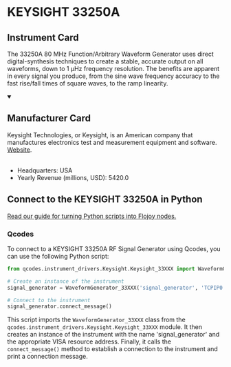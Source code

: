 
# KEYSIGHT 33250A

## Instrument Card

The 33250A 80 MHz Function/Arbitrary Waveform Generator uses direct digital-synthesis techniques to create a stable, accurate output on all waveforms, down to 1 µHz frequency resolution. The benefits are apparent in every signal you produce, from the sine wave frequency accuracy to the fast rise/fall times of square waves, to the ramp linearity.

<details open>
<summary><h2>Manufacturer Card</h2></summary>
Keysight Technologies, or Keysight, is an American company that manufactures electronics test and measurement equipment and software. <a href=https://www.keysight.com/us/en/home.html>Website</a>.
<br></br>
<ul>
  <li>Headquarters: USA</li>
  <li>Yearly Revenue (millions, USD): 5420.0</li>
</ul>
</details>

## Connect to the KEYSIGHT 33250A in Python

[Read our guide for turning Python scripts into Flojoy nodes.](https://docs.flojoy.ai/custom-nodes/creating-custom-node/)


### Qcodes

To connect to a KEYSIGHT 33250A RF Signal Generator using Qcodes, you can use the following Python script:

```python
from qcodes.instrument_drivers.Keysight.Keysight_33XXX import WaveformGenerator_33XXX

# Create an instance of the instrument
signal_generator = WaveformGenerator_33XXX('signal_generator', 'TCPIP0::192.168.1.1::INSTR')

# Connect to the instrument
signal_generator.connect_message()
```

This script imports the `WaveformGenerator_33XXX` class from the `qcodes.instrument_drivers.Keysight.Keysight_33XXX` module. It then creates an instance of the instrument with the name 'signal_generator' and the appropriate VISA resource address. Finally, it calls the `connect_message()` method to establish a connection to the instrument and print a connection message.

